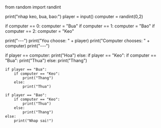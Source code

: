 from random import randint

print("nhap keo, bua, bao:")
player = input()
computer = randint(0,2)

if computer == 0:
    computer = "Bua"
if computer == 1:
    computer = "Bao"
if computer == 2:
    computer = "Keo"

print("---")
print("You choose: " + player)
print("Computer chooses: " + computer)
print("---")

if player == computer:
    print("Hoa")
else:
    if player == "Keo":
        if computer == "Bua":
            print("Thua")
        else:
            print("Thang")
 
    if player == "Bua":
        if computer == "Keo":
            print("Thang")
        else:
            print("Thua")

    if player == "Bao":
        if computer == "Keo":
            print("Thua")
        else:
            print("Thang")
    else:
        print("Nhap sai!")
